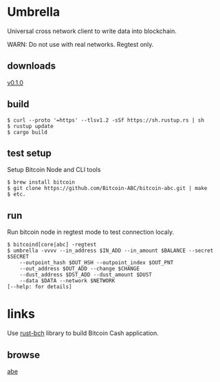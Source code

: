 # Umbrella

Universal cross network client to write data into blockchain.

WARN: Do not use with real networks. Regtest only.

## downloads

[v0.1.0](https://github.com/flyingw/umbrella/releases/tag/v0.1.0)

## build 

```
$ curl --proto '=https' --tlsv1.2 -sSf https://sh.rustup.rs | sh
$ rustup update
$ cargo build
```

## test setup

Setup Bitcoin Node and CLI tools

```
$ brew install bitcoin
$ git clone https://github.com/Bitcoin-ABC/bitcoin-abc.git | make
$ etc.

```

## run 

Run bitcoin node in regtest mode to test connection localy.

```
$ bitcoind[core|abc] -regtest
$ umbrella -vvvv --in_address $IN_ADD --in_amount $BALANCE --secret $SECRET
    --outpoint_hash $OUT_HSH --outpoint_index $OUT_PNT
    --out_address $OUT_ADD --change $CHANGE
    --dust_address $DST_ADD --dust_amount $DUST
    --data $DATA --network $NETWORK
[--help: for details]
```

# links

Use [rust-bch](https://github.com/brentongunning/rust-bch) library to build Bitcoin Cash application.

## browse

[abe](https://github.com/marioschlipf/bitcoin-abe)
